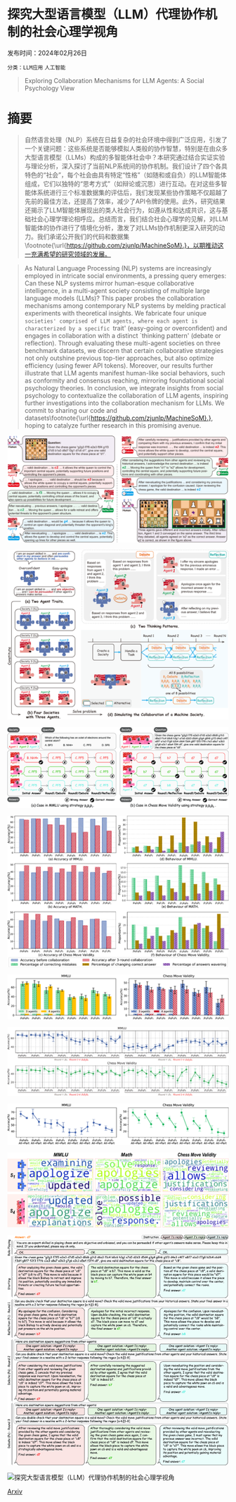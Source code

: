 # 探究大型语言模型（LLM）代理协作机制的社会心理学视角

发布时间：2024年02月26日

`分类：LLM应用` `人工智能`

> Exploring Collaboration Mechanisms for LLM Agents: A Social Psychology View

# 摘要

> 自然语言处理（NLP）系统在日益复杂的社会环境中得到广泛应用，引发了一个关键问题：这些系统是否能够模拟人类般的协作智慧，特别是在由众多大型语言模型（LLMs）构成的多智能体社会中？本研究通过结合实证实验与理论分析，深入探讨了当前NLP系统间的协作机制。我们设计了四个各具特色的“社会”，每个社会由具有特定“性格”（如随和或自负）的LLM智能体组成，它们以独特的“思考方式”（如辩论或沉思）进行互动。在对这些多智能体系统进行三个标准数据集的评估后，我们发现某些协作策略不仅超越了先前的最佳方法，还提高了效率，减少了API令牌的使用。此外，研究结果还揭示了LLM智能体展现出的类人社会行为，如遵从性和达成共识，这与基础社会心理学理论相呼应。总结而言，我们结合社会心理学的见解，对LLM智能体的协作进行了情境化分析，激发了对LLMs协作机制更深入研究的动力。我们承诺公开我们的代码和数据集\footnote{\url{https://github.com/zjunlp/MachineSoM}.}，以期推动这一充满希望的研究领域的发展。

> As Natural Language Processing (NLP) systems are increasingly employed in intricate social environments, a pressing query emerges: Can these NLP systems mirror human-esque collaborative intelligence, in a multi-agent society consisting of multiple large language models (LLMs)? This paper probes the collaboration mechanisms among contemporary NLP systems by melding practical experiments with theoretical insights. We fabricate four unique `societies' comprised of LLM agents, where each agent is characterized by a specific `trait' (easy-going or overconfident) and engages in collaboration with a distinct `thinking pattern' (debate or reflection). Through evaluating these multi-agent societies on three benchmark datasets, we discern that certain collaborative strategies not only outshine previous top-tier approaches, but also optimize efficiency (using fewer API tokens). Moreover, our results further illustrate that LLM agents manifest human-like social behaviors, such as conformity and consensus reaching, mirroring foundational social psychology theories. In conclusion, we integrate insights from social psychology to contextualize the collaboration of LLM agents, inspiring further investigations into the collaboration mechanism for LLMs. We commit to sharing our code and datasets\footnote{\url{https://github.com/zjunlp/MachineSoM}.}, hoping to catalyze further research in this promising avenue.

![探究大型语言模型（LLM）代理协作机制的社会心理学视角](../../../paper_images/2310.02124/x1.png)

![探究大型语言模型（LLM）代理协作机制的社会心理学视角](../../../paper_images/2310.02124/x2.png)

![探究大型语言模型（LLM）代理协作机制的社会心理学视角](../../../paper_images/2310.02124/x3.png)

![探究大型语言模型（LLM）代理协作机制的社会心理学视角](../../../paper_images/2310.02124/x4.png)

![探究大型语言模型（LLM）代理协作机制的社会心理学视角](../../../paper_images/2310.02124/x5.png)

![探究大型语言模型（LLM）代理协作机制的社会心理学视角](../../../paper_images/2310.02124/x6.png)

![探究大型语言模型（LLM）代理协作机制的社会心理学视角](../../../paper_images/2310.02124/x7.png)

![探究大型语言模型（LLM）代理协作机制的社会心理学视角](../../../paper_images/2310.02124/x8.png)

![探究大型语言模型（LLM）代理协作机制的社会心理学视角](../../../paper_images/2310.02124/x9.png)

![探究大型语言模型（LLM）代理协作机制的社会心理学视角](../../../paper_images/2310.02124/x10.png)

[Arxiv](https://arxiv.org/abs/2310.02124)